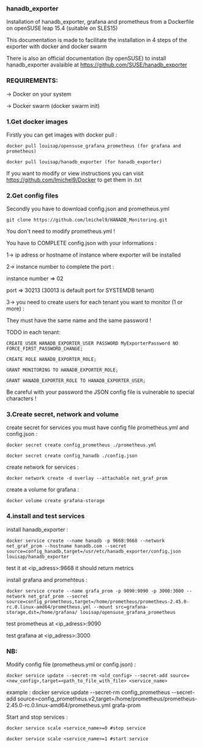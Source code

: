 ### hanadb_exporter

Installation of hanadb_exporter, grafana and prometheus from a Dockerfile on openSUSE leap 15.4 (suitable on SLES15)

This documentation is made to facilitate the installation in 4 steps of the exporter with docker and docker swarm

There is also an official documentation (by openSUSE) to install hanadb_exporter avalaible at https://github.com/SUSE/hanadb_exporter

### REQUIREMENTS:

-> Docker on your system 

-> Docker swarm (docker swarm init)


### 1.Get docker images 

Firstly you can get images with docker pull : 
```
docker pull louisap/opensuse_grafana_prometheus (for grafana and prometheus)

docker pull louisap/hanadb_exporter (for hanadb_exporter) 
```
If you want to modify or view instructions you can visit https://github.com/lmichel9/Docker to get them in .txt


### 2.Get config files 

Secondly you have to download config.json and prometheus.yml 
```
git clone https://github.com/lmichel9/HANADB_Monitoring.git
```
You don't need to modify prometheus.yml !

You have to COMPLETE config.json with your informations :


1-> ip adress or hostname of instance where exporter will be installed


2-> instance number to complete the port : 

instance number => 02 

port => 30213 (30013 is default port for SYSTEMDB tenant)


3-> you need to create users for each tenant you want to monitor (1 or more) :

They must have the same name and the same password !

TODO in each tenant: 
```
CREATE USER HANADB_EXPORTER_USER PASSWORD MyExporterPassword NO FORCE_FIRST_PASSWORD_CHANGE;

CREATE ROLE HANADB_EXPORTER_ROLE;

GRANT MONITORING TO HANADB_EXPORTER_ROLE;

GRANT HANADB_EXPORTER_ROLE TO HANADB_EXPORTER_USER;  
```

Be careful with your password the JSON config file is vulnerable to special characters !


### 3.Create secret, network and volume 


create secret for services you must have config file prometheus.yml and config.json :
```
docker secret create config_prometheus ./prometheus.yml

docker secret create config_hanadb ./config.json 
```
create network for services :
```
docker network create -d overlay --attachable net_graf_prom
```
create a volume for grafana :
```
docker volume create grafana-storage
```

### 4.install and test services

install hanadb_exporter :
```
docker service create --name hanadb -p 9668:9668 --network net_graf_prom --hostname hanadb.com --secret source=config_hanadb,target=/usr/etc/hanadb_exporter/config.json louisap/hanadb_exporter
```
test it at <ip_adress>:9668 it should return metrics

install grafana and promehteus :
```
docker service create --name grafa_prom -p 9090:9090 -p 3000:3000 --network net_graf_prom --secret source=config_prometheus,target=/home/prometheus/prometheus-2.45.0-rc.0.linux-amd64/prometheus.yml --mount src=grafana-storage,dst=/home/grafana/ louisap/opensuse_grafana_prometheus
```
test prometheus at <ip_adress>:9090

test grafana at <ip_adress>:3000


### NB:

Modify config file (prometheus.yml or config.json) :
```
docker service update --secret-rm <old_config> --secret-add source=<new_config>,target=<path_to_file_with_file> <service_name>
```
example : docker service update --secret-rm config_prometheus --secret-add source=config_prometheus.v2,target=/home/prometheus/prometheus-2.45.0-rc.0.linux-amd64/prometheus.yml grafa-prom

Start and stop services :
```
docker service scale <service_name>=0 #stop service

docker service scale <service_name>=1 #start service
```
















